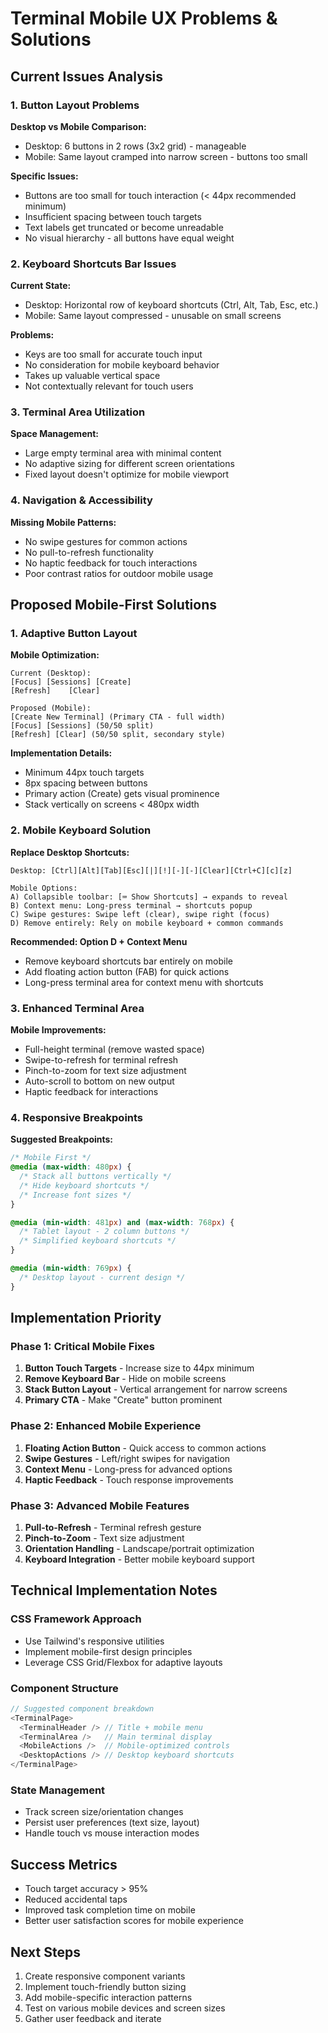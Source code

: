 # Terminal Mobile UX Problems & Solutions

## Current Issues Analysis

### 1. Button Layout Problems
**Desktop vs Mobile Comparison:**
- Desktop: 6 buttons in 2 rows (3x2 grid) - manageable
- Mobile: Same layout cramped into narrow screen - buttons too small

**Specific Issues:**
- Buttons are too small for touch interaction (< 44px recommended minimum)
- Insufficient spacing between touch targets
- Text labels get truncated or become unreadable
- No visual hierarchy - all buttons have equal weight

### 2. Keyboard Shortcuts Bar Issues
**Current State:**
- Desktop: Horizontal row of keyboard shortcuts (Ctrl, Alt, Tab, Esc, etc.)
- Mobile: Same layout compressed - unusable on small screens

**Problems:**
- Keys are too small for accurate touch input
- No consideration for mobile keyboard behavior
- Takes up valuable vertical space
- Not contextually relevant for touch users

### 3. Terminal Area Utilization
**Space Management:**
- Large empty terminal area with minimal content
- No adaptive sizing for different screen orientations
- Fixed layout doesn't optimize for mobile viewport

### 4. Navigation & Accessibility
**Missing Mobile Patterns:**
- No swipe gestures for common actions
- No pull-to-refresh functionality
- No haptic feedback for touch interactions
- Poor contrast ratios for outdoor mobile usage

## Proposed Mobile-First Solutions

### 1. Adaptive Button Layout
**Mobile Optimization:**
```
Current (Desktop):
[Focus] [Sessions] [Create]
[Refresh]    [Clear]

Proposed (Mobile):
[Create New Terminal] (Primary CTA - full width)
[Focus] [Sessions] (50/50 split)
[Refresh] [Clear] (50/50 split, secondary style)
```

**Implementation Details:**
- Minimum 44px touch targets
- 8px spacing between buttons
- Primary action (Create) gets visual prominence
- Stack vertically on screens < 480px width

### 2. Mobile Keyboard Solution
**Replace Desktop Shortcuts:**
```
Desktop: [Ctrl][Alt][Tab][Esc][|][!][-][-][Clear][Ctrl+C][c][z]

Mobile Options:
A) Collapsible toolbar: [⌨️ Show Shortcuts] → expands to reveal
B) Context menu: Long-press terminal → shortcuts popup
C) Swipe gestures: Swipe left (clear), swipe right (focus)
D) Remove entirely: Rely on mobile keyboard + common commands
```

**Recommended: Option D + Context Menu**
- Remove keyboard shortcuts bar entirely on mobile
- Add floating action button (FAB) for quick actions
- Long-press terminal area for context menu with shortcuts

### 3. Enhanced Terminal Area
**Mobile Improvements:**
- Full-height terminal (remove wasted space)
- Swipe-to-refresh for terminal refresh
- Pinch-to-zoom for text size adjustment
- Auto-scroll to bottom on new output
- Haptic feedback for interactions

### 4. Responsive Breakpoints
**Suggested Breakpoints:**
```css
/* Mobile First */
@media (max-width: 480px) {
  /* Stack all buttons vertically */
  /* Hide keyboard shortcuts */
  /* Increase font sizes */
}

@media (min-width: 481px) and (max-width: 768px) {
  /* Tablet layout - 2 column buttons */
  /* Simplified keyboard shortcuts */
}

@media (min-width: 769px) {
  /* Desktop layout - current design */
}
```

## Implementation Priority

### Phase 1: Critical Mobile Fixes
1. **Button Touch Targets** - Increase size to 44px minimum
2. **Remove Keyboard Bar** - Hide on mobile screens
3. **Stack Button Layout** - Vertical arrangement for narrow screens
4. **Primary CTA** - Make "Create" button prominent

### Phase 2: Enhanced Mobile Experience  
1. **Floating Action Button** - Quick access to common actions
2. **Swipe Gestures** - Left/right swipes for navigation
3. **Context Menu** - Long-press for advanced options
4. **Haptic Feedback** - Touch response improvements

### Phase 3: Advanced Mobile Features
1. **Pull-to-Refresh** - Terminal refresh gesture
2. **Pinch-to-Zoom** - Text size adjustment
3. **Orientation Handling** - Landscape/portrait optimization
4. **Keyboard Integration** - Better mobile keyboard support

## Technical Implementation Notes

### CSS Framework Approach
- Use Tailwind's responsive utilities
- Implement mobile-first design principles
- Leverage CSS Grid/Flexbox for adaptive layouts

### Component Structure
```typescript
// Suggested component breakdown
<TerminalPage>
  <TerminalHeader /> // Title + mobile menu
  <TerminalArea />   // Main terminal display
  <MobileActions />  // Mobile-optimized controls
  <DesktopActions /> // Desktop keyboard shortcuts
</TerminalPage>
```

### State Management
- Track screen size/orientation changes
- Persist user preferences (text size, layout)
- Handle touch vs mouse interaction modes

## Success Metrics
- Touch target accuracy > 95%
- Reduced accidental taps
- Improved task completion time on mobile
- Better user satisfaction scores for mobile experience

## Next Steps
1. Create responsive component variants
2. Implement touch-friendly button sizing
3. Add mobile-specific interaction patterns
4. Test on various mobile devices and screen sizes
5. Gather user feedback and iterate